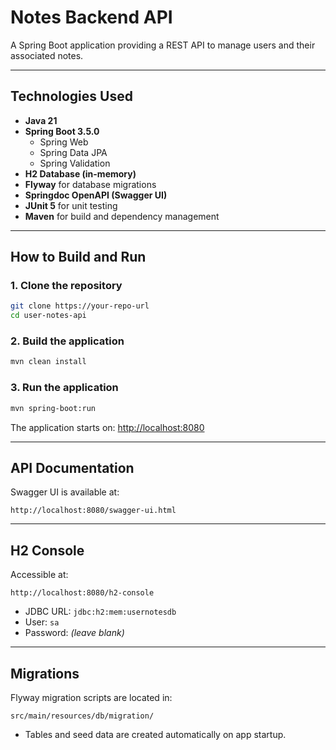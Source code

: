 # Notes Backend API

A Spring Boot application providing a REST API to manage users and their associated notes.

---

## Technologies Used

- **Java 21**
- **Spring Boot 3.5.0**
    - Spring Web
    - Spring Data JPA
    - Spring Validation
- **H2 Database (in-memory)**
- **Flyway** for database migrations
- **Springdoc OpenAPI (Swagger UI)**
- **JUnit 5** for unit testing
- **Maven** for build and dependency management

---


##  How to Build and Run

### 1. **Clone the repository**
```bash
git clone https://your-repo-url
cd user-notes-api
```

### 2. **Build the application**
```bash
mvn clean install
```

### 3. **Run the application**
```bash
mvn spring-boot:run
```

The application starts on: [http://localhost:8080](http://localhost:8080)

---

## API Documentation

Swagger UI is available at:
```
http://localhost:8080/swagger-ui.html
```

---

## H2 Console

Accessible at:
```
http://localhost:8080/h2-console
```
- JDBC URL: `jdbc:h2:mem:usernotesdb`
- User: `sa`
- Password: *(leave blank)*

---

## Migrations

Flyway migration scripts are located in:
```
src/main/resources/db/migration/
```
- Tables and seed data are created automatically on app startup.

